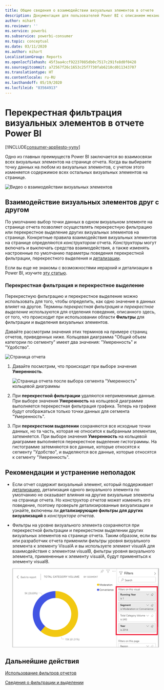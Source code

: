 ```yaml
---
title: Общие сведения о взаимодействии визуальных элементов в отчете
description: Документация для пользователей Power BI с описанием механизма взаимодействия визуальных элементов на странице отчета.
author: mihart
ms.reviewer: ''
ms.service: powerbi
ms.subservice: powerbi-consumer
ms.topic: conceptual
ms.date: 03/11/2020
ms.author: mihart
LocalizationGroup: Reports
ms.openlocfilehash: 45f3aa4ccf92237085db0c7517c291fe8d0f0428
ms.sourcegitcommit: a72567f26c1653c25f7730fab6210cd011343707
ms.translationtype: HT
ms.contentlocale: ru-RU
ms.lasthandoff: 05/19/2020
ms.locfileid: "83564913"
---
```

# <a name="how-visuals-cross-filter-each-other-in-a-power-bi-report"></a>Перекрестная фильтрация визуальных элементов в отчете Power BI

[!INCLUDE[consumer-appliesto-yyny](../includes/consumer-appliesto-yyny.md)]

Одно из главных преимуществ Power BI заключается во взаимосвязи всех визуальных элементов на странице отчета. Когда вы выбираете точку данных на любом из визуальных элементов, с учетом этого изменяется содержимое всех остальных визуальных элементов на странице. 

![Видео о взаимодействии визуальных элементов](media/end-user-interactions/interactions.gif)

## <a name="how-visuals-interact-with-each-other"></a>Взаимодействие визуальных элементов друг с другом

По умолчанию выбор точки данных в одном визуальном элементе на странице отчета позволяет осуществлять перекрестную фильтрацию или перекрестное выделение других визуальных элементов на странице. Конкретные правила взаимодействия визуальных элементов на странице определяются *конструктором* отчета. *Конструкторы* могут включать и выключать средства взаимодействия, а также изменять настроенные по умолчанию параметры поведения перекрестной фильтрации, перекрестного выделения и [детализации](end-user-drill.md). 

Если вы еще не знакомы с возможностями иерархий и детализации в Power BI, изучите [эту статью](end-user-drill.md). 

### <a name="cross-filtering-and-cross-highlighting"></a>Перекрестная фильтрация и перекрестное выделение

Перекрестную фильтрацию и перекрестное выделение можно использовать для того, чтобы определить, как одно значение в данных влияет на другое. Термины *перекрестная фильтрация* и *перекрестное выделение* используются для отделения поведения, описанного здесь, от того, что происходит при использовании области **Фильтры** для фильтрации и выделения визуальных элементов.  

Давайте рассмотрим значения этих терминов на примере страниц отчетов, приведенных ниже. Кольцевая диаграмма "Общий объем категории по сегменту" имеет два значения: "Умеренность" и "Удобство". 

![Страница отчета](media/end-user-interactions/power-bi-interactions-before.png)

1. Давайте посмотрим, что происходит при выборе значения **Умеренность**.

    ![Страница отчета после выбора сегмента "Умеренность" кольцевой диаграммы](media/end-user-interactions/power-bi-interactions-after.png)

2. При **перекрестной фильтрации** удаляются неприменимые данные. При выборе значения **Умеренность** на кольцевой диаграмме выполняется перекрестная фильтрация графика. Теперь на графике будут отображаться только точки данных для сегмента "Умеренность". 

3. При **перекрестном выделении** сохраняются все исходные точки данных, но та часть, которая не относится к выбранным элементам, затемняется. При выборе значения **Умеренность** на кольцевой диаграмме выполняется перекрестное выделение гистограммы. На гистограмме затемняются все данные, которые относятся к сегменту "Удобство", и выделяются все данные, которые относятся к сегменту "Умеренность". 


## <a name="considerations-and-troubleshooting"></a>Рекомендации и устранение неполадок
- Если отчет содержит визуальный элемент, который поддерживает [детализацию](end-user-drill.md), детализация одного визуального элемента по умолчанию не оказывает влияния на другие визуальные элементы на странице отчета. Но конструктор *отчетов* может изменить это поведение, поэтому проверьте детализированные визуализации и узнайте, включены ли **детализирующие фильтры для других визуализаций** в *конструкторе отчетов*.
    
- Фильтры на уровне визуального элемента сохраняются при перекрестной фильтрации и перекрестном выделении других визуальных элементов на странице отчета. Таким образом, если вы или разработчик отчета применили фильтры уровня визуального элемента к элементу VisualA и вы используете элемент visualA для взаимодействия с элементом visualB, фильтры уровня визуального элемента, примененные к элементу visualA, будут применяться к элементу visualB.

    ![Страница отчета после выбора сегмента "Умеренность" кольцевой диаграммы](media/end-user-interactions/power-bi-visual-filters.png)

## <a name="next-steps"></a>Дальнейшие действия
[Использование фильтров отчетов](../consumer/end-user-report-filter.md)


[Сведения о фильтрации и выделении](end-user-report-filter.md)
